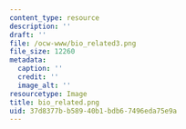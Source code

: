 ```yaml
---
content_type: resource
description: ''
draft: ''
file: /ocw-www/bio_related3.png
file_size: 12260
metadata:
  caption: ''
  credit: ''
  image_alt: ''
resourcetype: Image
title: bio_related.png
uid: 37d8377b-b589-40b1-bdb6-7496eda75e9a
---
```

